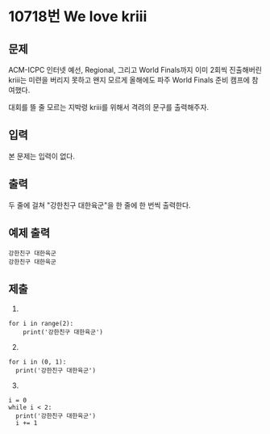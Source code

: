 # 10718번 We love kriii



## 문제

ACM-ICPC 인터넷 예선, Regional, 그리고 World Finals까지 이미 2회씩 진출해버린 kriii는 미련을 버리지 못하고 왠지 모르게 올해에도 파주 World Finals 준비 캠프에 참여했다.

대회를 뜰 줄 모르는 지박령 kriii를 위해서 격려의 문구를 출력해주자.



## 입력

본 문제는 입력이 없다.



## 출력

두 줄에 걸쳐 "강한친구 대한육군"을 한 줄에 한 번씩 출력한다.



## 예제 출력

```
강한친구 대한육군
강한친구 대한육군
```



## 제출

1. 

```
for i in range(2):
    print('강한친구 대한육군')
```

2. 

```
for i in (0, 1):
  print('강한친구 대한육군')
```

3. 

```
i = 0
while i < 2:
  print('강한친구 대한육군')
  i += 1
```




